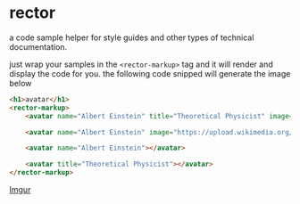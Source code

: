 # rector

a code sample helper for style guides and other types of technical
documentation.

just wrap your samples in the `<rector-markup>` tag and it will render and
display the code for you. the following code snipped will generate the image
below

```html
<h1>avatar</h1>
<rector-markup>
    <avatar name="Albert Einstein" title="Theoretical Physicist" image="https://upload.wikimedia.org/wikipedia/commons/d/d3/Albert_Einstein_Head.jpg"></avatar>

    <avatar name="Albert Einstein" image="https://upload.wikimedia.org/wikipedia/commons/d/d3/Albert_Einstein_Head.jpg"></avatar>

    <avatar name="Albert Einstein"></avatar>

    <avatar title="Theoretical Physicist"></avatar>
</rector-markup>
```

[Imgur](http://i.imgur.com/5YbfWfH.png)

